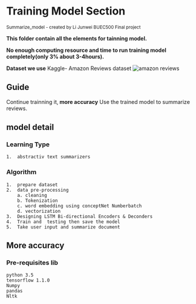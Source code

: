 # Training Model Section
<small>Summarize_model - created by Li Junwei 
BUEC500 Final project </small>

<strong>This folder contain all the elements for tainning model.</strong> 

<strong>No enough computing resource and time to run training model completely(only 3% about 3-4hours). </strong>
 
 
<strong>Dataset we use</strong>
Kaggle- Amazon Reviews dataset
![amazon reviews](https://www.google.com/search?q=amazon+review+image&safe=active&rlz=1C5CHFA_enUS866US867&tbm=isch&source=iu&ictx=1&fir=-iq6RlCNvpSvdM%253A%252C8Uiv9AbOhY3c_M%252C_&vet=1&usg=AI4_-kQzLJFImNnZsNwyvq1OZjXwfNeknQ&sa=X&ved=2ahUKEwi114Ll6froAhV5lnIEHeUaD2QQ9QEwCXoECAoQJQ#imgrc=-iq6RlCNvpSvdM:)
 
## Guide  
   Continue trainning it,<strong> more accuracy</strong>
   Use the trained model to summarize reviews. 
   
## model detail
### Learning Type
    1.  abstractiv text summarizers

### Algorithm
    1.  prepare dataset 
    2.  data pre-processing
        a. cleaning
        b. Tokenization
        c. word embedding using conceptNet Numberbatch
        d. vectorization 
    3.  Designing LSTM Bi-directional Encoders & Deconders
    4.  Train and  testing then save the model
    5.  Take user input and summarize document 

## More accuracy 
### Pre-requisites lib
    python 3.5
    tensorflow 1.1.0
    Numpy
    pandas
    Nltk
 

